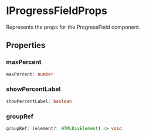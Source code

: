 # IProgressFieldProps

Represents the props for the ProgressField component.

## Properties

### maxPercent

```ts
maxPercent: number
```

### showPercentLabel

```ts
showPercentLabel: boolean
```

### groupRef

```ts
groupRef: (element?: HTMLDivElement) => void
```
